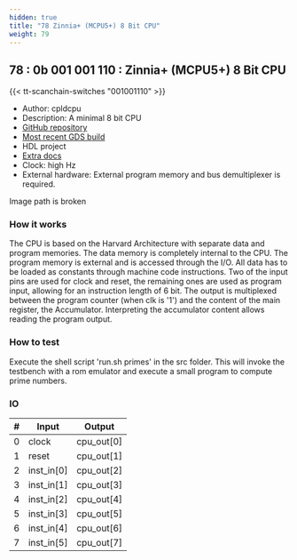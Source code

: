 ```yaml
---
hidden: true
title: "78 Zinnia+ (MCPU5+) 8 Bit CPU"
weight: 79
---
```


## 78 : 0b 001 001 110 : Zinnia+ (MCPU5+) 8 Bit CPU

{{< tt-scanchain-switches "001001110" >}}

* Author: cpldcpu
* Description: A minimal 8 bit CPU
* [GitHub repository](https://github.com/cpldcpu/tt02-mcpu5plus)
* [Most recent GDS build](https://github.com/cpldcpu/tt02-mcpu5plus/actions/runs/3557667622)
* HDL project
* [Extra docs](https://github.com/cpldcpu/tt02-mcpu5plus)
* Clock: high Hz
* External hardware: External program memory and bus demultiplexer is required.

Image path is broken

### How it works

The CPU is based on the Harvard Architecture with separate data and program memories. The data memory is completely internal to the CPU. The program memory is external and is accessed through the I/O. All data has to be loaded as constants through machine code instructions.
Two of the input pins are used for clock and reset, the remaining ones are used as program input, allowing for an instruction length of 6 bit. The output is multiplexed between the program counter (when clk is '1') and the content of the main register, the Accumulator. Interpreting the accumulator content allows reading the program output.

### How to test

Execute the shell script 'run.sh primes' in the src folder. This will invoke the testbench with a rom emulator and execute a small program to compute prime numbers.

### IO

| # | Input        | Output       |
|---|--------------|--------------|
| 0 | clock  | cpu_out[0] |
| 1 | reset  | cpu_out[1] |
| 2 | inst_in[0]  | cpu_out[2] |
| 3 | inst_in[1]  | cpu_out[3] |
| 4 | inst_in[2]  | cpu_out[4] |
| 5 | inst_in[3]  | cpu_out[5] |
| 6 | inst_in[4]  | cpu_out[6] |
| 7 | inst_in[5]  | cpu_out[7] |
